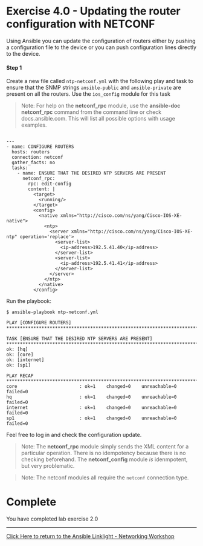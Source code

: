 # Exercise 4.0 - Updating the router configuration with NETCONF

Using Ansible you can update the configuration of routers either by pushing a configuration file to the device or you can push configuration lines directly to the device.

#### Step 1

Create a new file called `ntp-netconf.yml` with the following play and task to ensure that the SNMP strings `ansible-public` and `ansible-private` are present on all the routers.  Use the `ios_config` module for this task

> Note: For help on the **netconf_rpc** module, use the **ansible-doc netconf_rpc** command from the command line or check docs.ansible.com. This will list all possible options with usage examples.

```

---
- name: CONFIGURE ROUTERS
  hosts: routers
  connection: netconf
  gather_facts: no
  tasks:
    - name: ENSURE THAT THE DESIRED NTP SERVERS ARE PRESENT
      netconf_rpc:
        rpc: edit-config
        content: |
          <target>
            <running/>
          </target>
          <config>
            <native xmlns="http://cisco.com/ns/yang/Cisco-IOS-XE-native">
              <ntp>
                <server xmlns="http://cisco.com/ns/yang/Cisco-IOS-XE-ntp" operation='replace'>
                  <server-list>
                    <ip-address>192.5.41.40</ip-address>
                  </server-list>
                  <server-list>
                    <ip-address>192.5.41.41</ip-address>
                  </server-list>
                </server>
              </ntp>
            </native>
          </config>
```

Run the playbook:

``` shell
$ ansible-playbook ntp-netconf.yml

PLAY [CONFIGURE ROUTERS] ***********************************************************************************************************************

TASK [ENSURE THAT THE DESIRED NTP SERVERS ARE PRESENT] *****************************************************************************************
ok: [hq]
ok: [core]
ok: [internet]
ok: [sp1]

PLAY RECAP *************************************************************************************************************************************
core                       : ok=1    changed=0    unreachable=0    failed=0
hq                         : ok=1    changed=0    unreachable=0    failed=0
internet                   : ok=1    changed=0    unreachable=0    failed=0
sp1                        : ok=1    changed=0    unreachable=0    failed=0
```

Feel free to log in and check the configuration update.

>Note: The **netconf_rpc** module simply sends the XML content for a particular operation.  There is no idempotency because
there is no checking beforehand.  The **netconf_config** module _is_ idenmpotent, but very problematic.

>Note: The netconf modules all require the `netconf` connection type.

# Complete

You have completed lab exercise 2.0

---
[Click Here to return to the Ansible Linklight - Networking Workshop](../../README.md)
